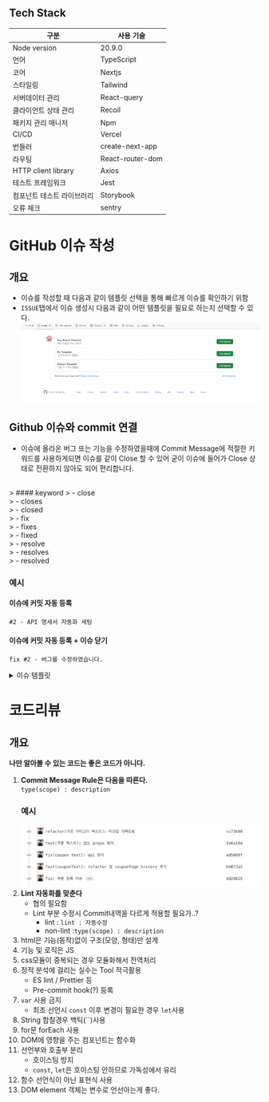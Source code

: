 ## Tech Stack

| 구분                       | 사용 기술        |
| -------------------------- | ---------------- |
| Node version               | 20.9.0           |
| 언어                       | TypeScript       |
| 코어                       | Nextjs           |
| 스타일링                   | Tailwind         |
| 서버데이터 관리            | React-query      |
| 클라이언트 상태 관리       | Recoil           |
| 패키지 관리 매니저         | Npm              |
| CI/CD                      | Vercel           |
| 번들러                     | create-next-app  |
| 라우팅                     | React-router-dom |
| HTTP client library        | Axios            |
| 테스트 프레임워크          | Jest             |
| 컴포넌트 테스트 라이브러리 | Storybook        |
| 오류 체크                  | sentry           |



# GitHub 이슈 작성
## 개요
- 이슈를 작성할 때 다음과 같이 템플릿 선택을 통해 빠르게 이슈를 확인하기 위함
- `ISSUE`탭에서 이슈 생성시 다음과 같이 어떤 템플릿을 필요로 하는지 선택할 수 있다.
![alt text](.github/image.png)

## Github 이슈와 commit 연결
- 이슈에 올라온 버그 또는 기능을 수정하였을때에 Commit Message에 적절한 키워드를 사용하게되면 이슈를 같이 Close 할 수 있어 굳이 이슈에 들어가 Close 상태로 전환하지 않아도 되어 편리합니다.
<br>
> #### keyword
> - close<br>
> - closes<br>
> - closed<br>
> - fix<br>
> - fixes<br>
> - fixed<br>
> - resolve<br>
> - resolves<br>
> - resolved<br>

### 예시
#### 이슈에 커밋 자동 등록
`#2 - API 명세서 자동화 세팅`

#### 이슈에 커밋 자동 등록 + 이슈 닫기
`fix #2 - 버그를 수정하였습니다.`


<details>
<summary>이슈 템플릿</summary>

### 기능요청 이슈
```
## 어떤 기능인가요?

> 추가하려는 기능에 대해 간결하게 설명해주세요

## 작업 상세 내용

- [ ] TODO
- [ ] TODO
- [ ] TODO

## 참고할만한 자료(선택)
```
### 버그리포트 이슈
```
## 어떤 버그인가요?

> 어떤 버그인지 간결하게 설명해주세요

## 어떤 상황에서 발생한 버그인가요?

> (가능하면) Given-When-Then 형식으로 서술해주세요

## 예상 결과

> 예상했던 정상적인 결과가 어떤 것이었는지 설명해주세요

## 참고할만한 자료(선택)
```


</details>


# 코드리뷰
## 개요
**나만 알아볼 수 있는 코드는 좋은 코드가 아니다.**


1. **Commit Message Rule은 다음을 따른다.**<br>
`type(scope) : description`
    ### 예시
    ![alt text](.github/image-1.png)
2. **Lint 자동화를 맞춘다**
    - 협의 필요함
    - Lint 부분 수정시 Commit내역을 다르게 적용할 필요가..?
        - lint : `lint : 자동수정`
        - non-lint :`type(scope) : description`
3. html은 기능(동작)없이 구조(모양, 형태)만 설계
4. 기능 및 로직은 JS
5. css모듈이 중복되는 경우 모듈화해서 전역처리
6. 정적 분석에 걸리는 실수는 Tool 적극활용
    - ES lint / Prettier 등
    - Pre-commit hook(?) 등록
7. `var` 사용 금지
    - 최초 선언시 `const` 이후 변경이 필요한 경우 `let`사용
8. String 합칠경우 백틱(``)사용
9. for문 forEach 사용
10. DOM에 영향을 주는 컴포넌트는 함수화
11. 선언부와 호출부 분리
    - 호이스팅 방지
    - `const`, `let`은 호이스팅 안하므로 가독성에서 유리
12. 함수 선언식이 아닌 표현식 사용
13. DOM element 객체는 변수로 언선아는게 좋다.